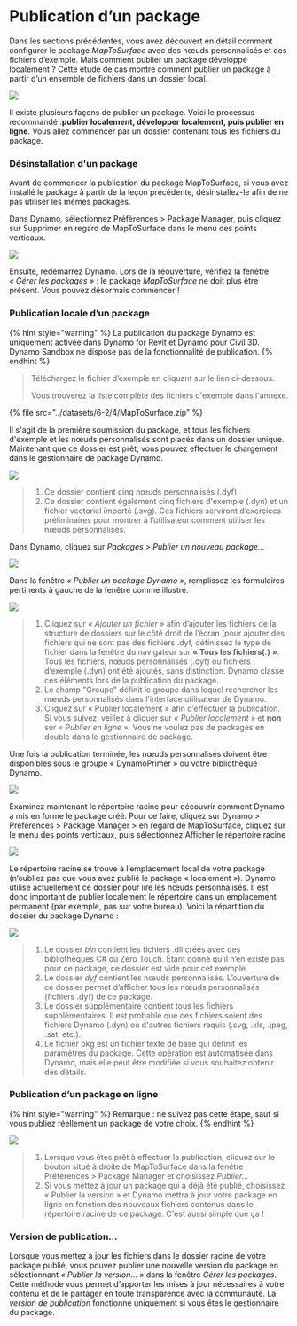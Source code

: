 # Publication d’un package

Dans les sections précédentes, vous avez découvert en détail comment configurer le package _MapToSurface_ avec des nœuds personnalisés et des fichiers d’exemple. Mais comment publier un package développé localement ? Cette étude de cas montre comment publier un package à partir d’un ensemble de fichiers dans un dossier local.

![](<../images/6-2/3/develop package - custom nodes 01 (1) (1).jpg>)

Il existe plusieurs façons de publier un package. Voici le processus recommandé :**publier localement, développer localement, puis publier en ligne**. Vous allez commencer par un dossier contenant tous les fichiers du package.

### Désinstallation d'un package

Avant de commencer la publication du package MapToSurface, si vous avez installé le package à partir de la leçon précédente, désinstallez-le afin de ne pas utiliser les mêmes packages.

Dans Dynamo, sélectionnez Préférences > Package Manager, puis cliquez sur Supprimer en regard de MapToSurface dans le menu des points verticaux.

![](../images/6-2/4/publishapackage-deletepackage.jpg)

Ensuite, redémarrez Dynamo. Lors de la réouverture, vérifiez la fenêtre _« Gérer les packages »_ : le package _MapToSurface_ ne doit plus être présent. Vous pouvez désormais commencer !

### Publication locale d’un package

{% hint style="warning" %}
 La publication du package Dynamo est uniquement activée dans Dynamo for Revit et Dynamo pour Civil 3D. Dynamo Sandbox ne dispose pas de la fonctionnalité de publication. 
{% endhint %}

> Téléchargez le fichier d’exemple en cliquant sur le lien ci-dessous.
>
> Vous trouverez la liste complète des fichiers d'exemple dans l'annexe.

{% file src="../datasets/6-2/4/MapToSurface.zip" %}

Il s'agit de la première soumission du package, et tous les fichiers d'exemple et les nœuds personnalisés sont placés dans un dossier unique. Maintenant que ce dossier est prêt, vous pouvez effectuer le chargement dans le gestionnaire de package Dynamo.

![](../images/6-2/4/publishapackage-publishlocally01.jpg)

> 1. Ce dossier contient cinq nœuds personnalisés (.dyf).
> 2. Ce dossier contient également cinq fichiers d'exemple (.dyn) et un fichier vectoriel importé (.svg). Ces fichiers serviront d’exercices préliminaires pour montrer à l’utilisateur comment utiliser les nœuds personnalisés.

Dans Dynamo, cliquez sur _Packages > Publier un nouveau package…_

![](../images/6-2/4/publishapackage-publishlocally02.jpg)

Dans la fenêtre _« Publier un package Dynamo »_, remplissez les formulaires pertinents à gauche de la fenêtre comme illustré.

![](../images/6-2/4/publishapackage-publishlocally03.jpg)

> 1. Cliquez sur _« Ajouter un fichier »_ afin d’ajouter les fichiers de la structure de dossiers sur le côté droit de l’écran (pour ajouter des fichiers qui ne sont pas des fichiers .dyf, définissez le type de fichier dans la fenêtre du navigateur sur **« Tous les fichiers(**_**.**_**) »**. Tous les fichiers, nœuds personnalisés (.dyf) ou fichiers d’exemple (.dyn) ont été ajoutés, sans distinction. Dynamo classe ces éléments lors de la publication du package.
> 2. Le champ "Groupe" définit le groupe dans lequel rechercher les nœuds personnalisés dans l'interface utilisateur de Dynamo.
> 3. Cliquez sur « Publier localement » afin d’effectuer la publication. Si vous suivez, veillez à cliquer sur _« Publier localement »_ et **non** sur _« Publier en ligne »_. Vous ne voulez pas de packages en double dans le gestionnaire de package.

Une fois la publication terminée, les nœuds personnalisés doivent être disponibles sous le groupe « DynamoPrimer » ou votre bibliothèque Dynamo.

![](<../images/6-2/3/develop package - install package 02 (1) (1).jpg>)

Examinez maintenant le répertoire racine pour découvrir comment Dynamo a mis en forme le package créé. Pour ce faire, cliquez sur Dynamo > Préférences > Package Manager > en regard de MapToSurface, cliquez sur le menu des points verticaux, puis sélectionnez Afficher le répertoire racine

![](../images/6-2/4/publishapackage-publishlocally05.jpg)

Le répertoire racine se trouve à l’emplacement local de votre package (n’oubliez pas que vous avez publié le package « localement »). Dynamo utilise actuellement ce dossier pour lire les nœuds personnalisés. Il est donc important de publier localement le répertoire dans un emplacement permanent (par exemple, pas sur votre bureau). Voici la répartition du dossier du package Dynamo :

![](../images/6-2/4/publishapackage-publishlocally06.jpg)

> 1. Le dossier _bin_ contient les fichiers .dll créés avec des bibliothèques C# ou Zero Touch. Étant donné qu’il n’en existe pas pour ce package, ce dossier est vide pour cet exemple.
> 2. Le dossier _dyf_ contient les nœuds personnalisés. L’ouverture de ce dossier permet d’afficher tous les nœuds personnalisés (fichiers .dyf) de ce package.
> 3. Le dossier supplémentaire contient tous les fichiers supplémentaires. Il est probable que ces fichiers soient des fichiers Dynamo (.dyn) ou d'autres fichiers requis (.svg, .xls, .jpeg, .sat, etc.).
> 4. Le fichier pkg est un fichier texte de base qui définit les paramètres du package. Cette opération est automatisée dans Dynamo, mais elle peut être modifiée si vous souhaitez obtenir des détails.

### Publication d’un package en ligne

{% hint style="warning" %}
Remarque : ne suivez pas cette étape, sauf si vous publiez réellement un package de votre choix. 
{% endhint %}

![](../images/6-2/4/publishapackage-publishonline01.jpg)

> 1. Lorsque vous êtes prêt à effectuer la publication, cliquez sur le bouton situé à droite de MapToSurface dans la fenêtre Préférences > Package Manager et choisissez _Publier…_
> 2. Si vous mettez à jour un package qui a déjà été publié, choisissez « Publier la version » et Dynamo mettra à jour votre package en ligne en fonction des nouveaux fichiers contenus dans le répertoire racine de ce package. C'est aussi simple que ça !

### Version de publication…

Lorsque vous mettez à jour les fichiers dans le dossier racine de votre package publié, vous pouvez publier une nouvelle version du package en sélectionnant _« Publier la version… »_ dans la fenêtre _Gérer les packages_. Cette méthode vous permet d’apporter les mises à jour nécessaires à votre contenu et de le partager en toute transparence avec la communauté. La _version de publication_ fonctionne uniquement si vous êtes le gestionnaire du package.
